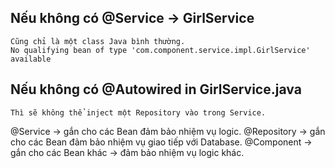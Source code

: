 ## Nếu không có @Service -> GirlService
    Cũng chỉ là một class Java bình thường.
    No qualifying bean of type 'com.component.service.impl.GirlService' available


## Nếu không có @Autowired in GirlService.java
    Thì sẽ không thể inject một Repository vào trong Service.


@Service -> gắn cho các Bean đảm bảo nhiệm vụ logic.
@Repository -> gắn cho các Bean đảm bảo nhiệm vụ giao tiếp với Database.
@Component -> gắn cho các Bean khác -> đảm bảo nhiệm vụ logic khác.


